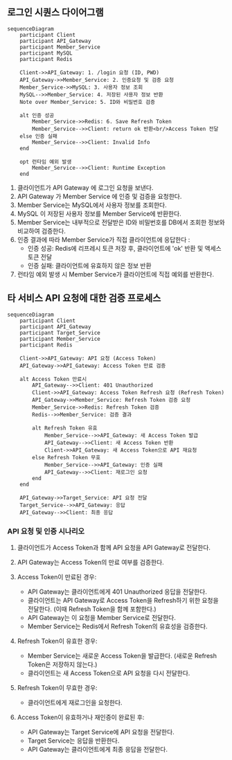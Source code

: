 
## 로그인 시퀀스 다이어그램

```mermaid
sequenceDiagram
    participant Client
    participant API_Gateway
    participant Member_Service
    participant MySQL
    participant Redis

    Client->>API_Gateway: 1. /login 요청 (ID, PWD)
    API_Gateway->>Member_Service: 2. 인증요청 및 검증 요청
    Member_Service->>MySQL: 3. 사용자 정보 조회
    MySQL-->>Member_Service: 4. 저장된 사용자 정보 반환
    Note over Member_Service: 5. ID와 비밀번호 검증
    
    alt 인증 성공
        Member_Service->>Redis: 6. Save Refresh Token
        Member_Service-->>Client: return ok 반환<br/>Access Token 전달
    else 인증 실패
        Member_Service-->>Client: Invalid Info
    end
    
    opt 런타임 예외 발생
        Member_Service-->>Client: Runtime Exception
    end
```
1. 클라이언트가 API Gateway 에 로그인 요청을 보낸다.
2. API Gateway 가 Member Service 에 인증 및 검증을 요청한다.
3. Member Service는 MySQL에서 사용자 정보를 조회한다.
4. MySQL 이 저장된 사용자 정보를 Member Service에 반환한다.
5. Member Service는 내부적으로 전달받은 ID와 비밀번호를 DB에서 조회한 정보와 비교하여 검증한다.
6. 인증 결과에 따라 Member Service가 직접 클라이언트에 응답한다 : 
   - 인증 성공: Redis에 리프레시 토큰 저장 후, 클라이언트에 'ok' 반환 및 액세스 토큰 전달
   - 인증 실패: 클라이언트에 유효하지 않은 정보 반환
7. 런타임 예외 발생 시 Member Service가 클라이언트에 직접 예외를 반환한다.


## 타 서비스 API 요청에 대한 검증 프로세스

```mermaid
sequenceDiagram
    participant Client
    participant API_Gateway
    participant Target_Service
    participant Member_Service
    participant Redis

    Client->>API_Gateway: API 요청 (Access Token)
    API_Gateway->>API_Gateway: Access Token 만료 검증
    
    alt Access Token 만료시
        API_Gateway-->>Client: 401 Unauthorized
        Client->>API_Gateway: Access Token Refresh 요청 (Refresh Token)
        API_Gateway->>Member_Service: Refresh Token 검증 요청
        Member_Service->>Redis: Refresh Token 검증
        Redis-->>Member_Service: 검증 결과
        
        alt Refresh Token 유효
            Member_Service-->>API_Gateway: 새 Access Token 발급
            API_Gateway-->>Client: 새 Access Token 반환
            Client->>API_Gateway: 새 Access Token으로 API 재요청
        else Refresh Token 무효
            Member_Service-->>API_Gateway: 인증 실패
            API_Gateway-->>Client: 재로그인 요청
        end
    end
    
    API_Gateway->>Target_Service: API 요청 전달
    Target_Service-->>API_Gateway: 응답
    API_Gateway-->>Client: 최종 응답
```

### API 요청 및 인증 시나리오

1. 클라이언트가 Access Token과 함께 API 요청을 API Gateway로 전달한다.
2. API Gateway는 Access Token의 만료 여부를 검증한다.
3. Access Token이 만료된 경우:
   - API Gateway는 클라이언트에게 401 Unauthorized 응답을 전달한다.
   - 클라이언트는 API Gateway로 Access Token을 Refresh하기 위한 요청을 전달한다. (이때 Refresh Token을 함께 포함한다.)
   - API Gateway는 이 요청을 Member Service로 전달한다.
   - Member Service는 Redis에서 Refresh Token의 유효성을 검증한다.
   
4. Refresh Token이 유효한 경우:
   - Member Service는 새로운 Access Token을 발급한다. (새로운 Refresh Token은 저장하지 않는다.)
   - 클라이언트는 새 Access Token으로 API 요청을 다시 전달한다.

5. Refresh Token이 무효한 경우:
   - 클라이언트에게 재로그인을 요청한다.

6. Access Token이 유효하거나 재인증이 완료된 후:
   - API Gateway는 Target Service에 API 요청을 전달한다.
   - Target Service는 응답을 반환한다.
   - API Gateway는 클라이언트에게 최종 응답을 전달한다.
